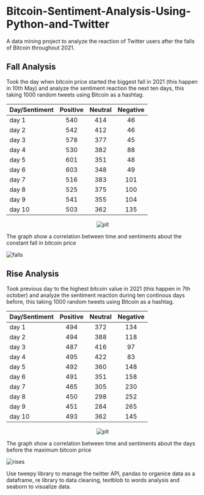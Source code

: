 # Bitcoin-Sentiment-Analysis-Using-Python-and-Twitter
A data mining project to analyze the reaction of Twitter users after the falls of Bitcoin throughout 2021.

## Fall Analysis
Took the day when bitcoin price started the biggest fall in 2021 (this happen in 10th May) and analyze the sentiment reaction the next ten days, this taking 1000 random tweets using Bitcoin as a hashtag.

<div align="center">

Day/Sentiment | Positive | Neutral | Negative
------------- | :---: | :---: | :---:
day 1  | 540 | 414 | 46
day 2  | 542 | 412 | 46
day 3  | 578 | 377 | 45
day 4  | 530 | 382 | 88
day 5  | 601 | 351 | 48
day 6  | 603 | 348 | 49
day 7  | 516 | 383 | 101
day 8  | 525 | 375 | 100
day 9  | 541 | 355 | 104
day 10 | 503 | 362 | 135 

![plt](https://user-images.githubusercontent.com/37748958/172033523-82c298d0-6160-4868-af12-eb9a839b7c3b.png)

</div>

The graph show a correlation between time and sentiments about the constant fall in bitcoin price

![falls](https://user-images.githubusercontent.com/37748958/172033695-dd00742f-91a0-474d-8517-b88eb40ad4f7.gif)



## Rise Analysis
Took previous day to the highest bitcoin value in 2021 (this happen in 7th october) and analyze the sentiment reaction during ten continous days before, this taking 1000 random tweets using Bitcoin as a hashtag.

<div align="center">

Day/Sentiment | Positive | Neutral | Negative
------------- | :---: | :---: | :---:
day 1  | 494 | 372 | 134
day 2  | 494 | 388 | 118
day 3  | 487 | 416 | 97
day 4  | 495 | 422 | 83
day 5  | 492 | 360 | 148
day 6  | 491 | 351 | 158
day 7  | 465 | 305 | 230
day 8  | 450 | 298 | 252
day 9  | 451 | 284 | 265
day 10 | 493 | 362 | 145

![plt](https://user-images.githubusercontent.com/37748958/172033456-5be012bb-07c6-4c3a-8c33-b5a3dbf23ed1.png)

</div>

The graph show a correlation between time and sentiments about the days before the maximum bitcoin price

![rises](https://user-images.githubusercontent.com/37748958/172033741-a82b123a-a221-4266-9d98-8b68b877a0c8.gif)

Use tweepy library to manage the twitter API, pandas to organice data as a dataframe, re library to data cleaning, textblob to words analysis and seaborn to visualize data.
